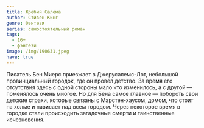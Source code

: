 ```yaml
---
title: Жребий Салема
author: Стивен Кинг
genre: Фэнтези
series: самостоятельный роман
tags:
  - 16+
  - фэнтези
image: /img/190631.jpeg
have: true
---
```

Писатель Бен Миерс приезжает в Джерусалемс-Лот, небольшой провинциальный городок, где он провёл детство. За время его отсутствия здесь с одной стороны мало что изменилось, а с другой — поменялось очень многое. Но для Бена самое главное — побороть свои детские страхи, которые связаны с Марстен-хаусом, домом, что стоит на холме и нависает над всем городом. Через некоторое время в городке стали происходить загадочные смерти и таинственные исчезновения.